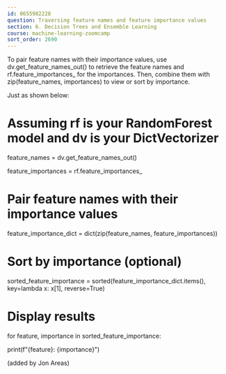 ```yaml
---
id: 0655982228
question: Traversing feature names and feature importance values
section: 6. Decision Trees and Ensemble Learning
course: machine-learning-zoomcamp
sort_order: 2690
---
```


To pair feature names with their importance values, use dv.get_feature_names_out() to retrieve the feature names and rf.feature_importances_ for the importances. Then, combine them with zip(feature_names, importances) to view or sort by importance.

Just as shown below:

# Assuming rf is your RandomForest model and dv is your DictVectorizer

feature_names = dv.get_feature_names_out()

feature_importances = rf.feature_importances_

# Pair feature names with their importance values

feature_importance_dict = dict(zip(feature_names, feature_importances))

# Sort by importance (optional)

sorted_feature_importance = sorted(feature_importance_dict.items(), key=lambda x: x[1], reverse=True)

# Display results

for feature, importance in sorted_feature_importance:

print(f"{feature}: {importance}")

(added by Jon Areas)

